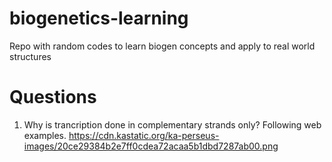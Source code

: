 # biogenetics-learning
Repo with random codes to learn biogen concepts and apply to real world structures
# Questions

1. Why is trancription done in complementary strands only? Following web examples.
https://cdn.kastatic.org/ka-perseus-images/20ce29384b2e7ff0cdea72acaa5b1dbd7287ab00.png